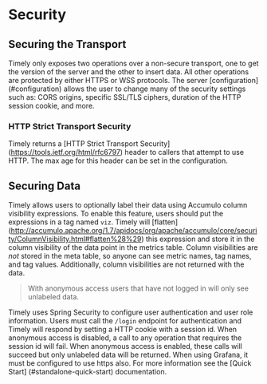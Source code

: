 # Security

## Securing the Transport

Timely only exposes two operations over a non-secure transport, one to get the version of the server and the other to insert data. All other operations are protected by either HTTPS or WSS protocols. The server [configuration] (#configuration) allows the user to change many of the security settings such as: CORS origins, specific SSL/TLS ciphers, duration of the HTTP session cookie, and more.

### HTTP Strict Transport Security

Timely returns a [HTTP Strict Transport Security] (https://tools.ietf.org/html/rfc6797) header to callers that attempt to use HTTP. The max age for this header can be set in the configuration.

## Securing Data

Timely allows users to optionally label their data using Accumulo column visibility expressions. To enable this feature, users should put the expressions in a tag named `viz`. Timely will [flatten] (http://accumulo.apache.org/1.7/apidocs/org/apache/accumulo/core/security/ColumnVisibility.html#flatten%28%29) this expression and store it in the column visibility of the data point in the metrics table. Column visibilities are *not* stored in the meta table, so anyone can see metric names, tag names, and tag values. Additionally, column visibilities are not returned with the data.

> With anonymous access users that have not logged in will only see unlabeled data.

Timely uses Spring Security to configure user authentication and user role information. Users must call the `/login` endpoint for authentication and Timely will respond by setting a HTTP cookie with a session id. When anonymous access is disabled, a call to any operation that requires the session id will fail. When anonymous access is enabled, these calls will succeed but only unlabeled data will be returned. When using Grafana, it must be configured to use https also. For more information see the [Quick Start] (#standalone-quick-start) documentation.
